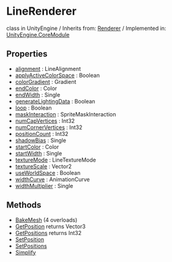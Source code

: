 # LineRenderer
class in UnityEngine
 / Inherits from: <a href="https://docs.unity3d.com/6000.2/Documentation/ScriptReference/Renderer.html">Renderer</a> / Implemented in: <a href="https://docs.unity3d.com/6000.2/Documentation/ScriptReference/UnityEngine.CoreModule.html">UnityEngine.CoreModule</a>

## Properties
- <a href="https://docs.unity3d.com/6000.2/Documentation/ScriptReference/LineRenderer-alignment.html">alignment</a> : LineAlignment
- <a href="https://docs.unity3d.com/6000.2/Documentation/ScriptReference/LineRenderer-applyActiveColorSpace.html">applyActiveColorSpace</a> : Boolean
- <a href="https://docs.unity3d.com/6000.2/Documentation/ScriptReference/LineRenderer-colorGradient.html">colorGradient</a> : Gradient
- <a href="https://docs.unity3d.com/6000.2/Documentation/ScriptReference/LineRenderer-endColor.html">endColor</a> : Color
- <a href="https://docs.unity3d.com/6000.2/Documentation/ScriptReference/LineRenderer-endWidth.html">endWidth</a> : Single
- <a href="https://docs.unity3d.com/6000.2/Documentation/ScriptReference/LineRenderer-generateLightingData.html">generateLightingData</a> : Boolean
- <a href="https://docs.unity3d.com/6000.2/Documentation/ScriptReference/LineRenderer-loop.html">loop</a> : Boolean
- <a href="https://docs.unity3d.com/6000.2/Documentation/ScriptReference/LineRenderer-maskInteraction.html">maskInteraction</a> : SpriteMaskInteraction
- <a href="https://docs.unity3d.com/6000.2/Documentation/ScriptReference/LineRenderer-numCapVertices.html">numCapVertices</a> : Int32
- <a href="https://docs.unity3d.com/6000.2/Documentation/ScriptReference/LineRenderer-numCornerVertices.html">numCornerVertices</a> : Int32
- <a href="https://docs.unity3d.com/6000.2/Documentation/ScriptReference/LineRenderer-positionCount.html">positionCount</a> : Int32
- <a href="https://docs.unity3d.com/6000.2/Documentation/ScriptReference/LineRenderer-shadowBias.html">shadowBias</a> : Single
- <a href="https://docs.unity3d.com/6000.2/Documentation/ScriptReference/LineRenderer-startColor.html">startColor</a> : Color
- <a href="https://docs.unity3d.com/6000.2/Documentation/ScriptReference/LineRenderer-startWidth.html">startWidth</a> : Single
- <a href="https://docs.unity3d.com/6000.2/Documentation/ScriptReference/LineRenderer-textureMode.html">textureMode</a> : LineTextureMode
- <a href="https://docs.unity3d.com/6000.2/Documentation/ScriptReference/LineRenderer-textureScale.html">textureScale</a> : Vector2
- <a href="https://docs.unity3d.com/6000.2/Documentation/ScriptReference/LineRenderer-useWorldSpace.html">useWorldSpace</a> : Boolean
- <a href="https://docs.unity3d.com/6000.2/Documentation/ScriptReference/LineRenderer-widthCurve.html">widthCurve</a> : AnimationCurve
- <a href="https://docs.unity3d.com/6000.2/Documentation/ScriptReference/LineRenderer-widthMultiplier.html">widthMultiplier</a> : Single

## Methods
- <a href="https://docs.unity3d.com/6000.2/Documentation/ScriptReference/LineRenderer.BakeMesh.html">BakeMesh</a> (4 overloads)
- <a href="https://docs.unity3d.com/6000.2/Documentation/ScriptReference/LineRenderer.GetPosition.html">GetPosition</a> returns Vector3
- <a href="https://docs.unity3d.com/6000.2/Documentation/ScriptReference/LineRenderer.GetPositions.html">GetPositions</a> returns Int32
- <a href="https://docs.unity3d.com/6000.2/Documentation/ScriptReference/LineRenderer.SetPosition.html">SetPosition</a>
- <a href="https://docs.unity3d.com/6000.2/Documentation/ScriptReference/LineRenderer.SetPositions.html">SetPositions</a>
- <a href="https://docs.unity3d.com/6000.2/Documentation/ScriptReference/LineRenderer.Simplify.html">Simplify</a>
